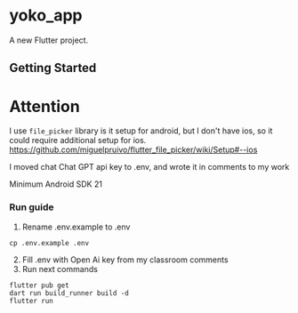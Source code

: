 # yoko_app


A new Flutter project.

## Getting Started

# Attention
I use `file_picker` library is it setup for android, but I don't have ios, so it could require additional setup for ios. https://github.com/miguelpruivo/flutter_file_picker/wiki/Setup#--ios

I moved chat Chat GPT api key to .env, and wrote it in comments to my work

Minimum Android SDK 21

### Run guide
1. Rename .env.example to .env
```
cp .env.example .env
```
2. Fill .env with Open Ai key from my classroom comments
3. Run next commands
```
flutter pub get
dart run build_runner build -d
flutter run
```
